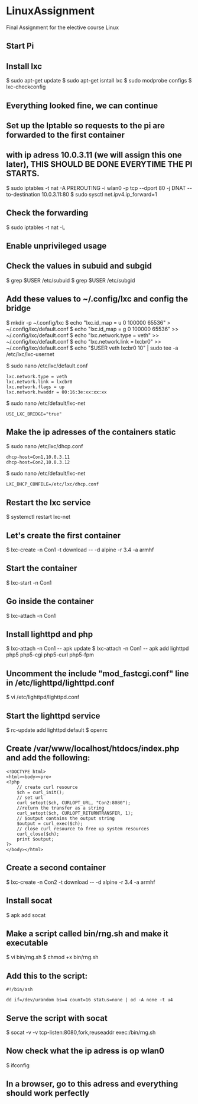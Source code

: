 # LinuxAssignment
Final Assignment for the elective course Linux

## Start Pi
## Install lxc

$ sudo apt-get update
$ sudo apt-get isntall lxc
$ sudo modprobe configs
$ lxc-checkconfig

## Everything looked fine, we can continue

## Set up the Iptable so requests to the pi are forwarded to the first container
## with ip adress 10.0.3.11 (we will assign this one later), THIS SHOULD BE DONE EVERYTIME THE PI STARTS. 

$ sudo iptables -t nat -A PREROUTING -i wlan0 -p tcp --dport 80 -j DNAT --to-destination 10.0.3.11:80
$ sudo sysctl net.ipv4.ip_forward=1

## Check the forwarding

$ sudo iptables -t nat -L

## Enable unprivileged usage

## Check the values in subuid and subgid

$ grep $USER /etc/subuid
$ grep $USER /etc/subgid

## Add these values to ~/.config/lxc and config the bridge

$ mkdir -p ~/.config/lxc
$ echo "lxc.id_map = u 0 100000 65536" > ~/.config/lxc/default.conf
$ echo "lxc.id_map = g 0 100000 65536" >> ~/.config/lxc/default.conf
$ echo "lxc.network.type = veth" >> ~/.config/lxc/default.conf
$ echo "lxc.network.link = lxcbr0" >> ~/.config/lxc/default.conf
$ echo "$USER veth lxcbr0 10" | sudo tee -a /etc/lxc/lxc-usernet

$ sudo nano /etc/lxc/default.conf 

	lxc.network.type = veth
	lxc.network.link = lxcbr0
	lxc.network.flags = up
	lxc.network.hwaddr = 00:16:3e:xx:xx:xx
$ sudo nano /etc/default/lxc-net

	USE_LXC_BRIDGE="true"

## Make the ip adresses of the containers static

$ sudo nano /etc/lxc/dhcp.conf

	dhcp-host=Con1,10.0.3.11
	dhcp-host=Con2,10.0.3.12	
$ sudo nano /etc/default/lxc-net

	LXC_DHCP_CONFILE=/etc/lxc/dhcp.conf

## Restart the lxc service

$ systemctl restart lxc-net

## Let's create the first container

$ lxc-create -n Con1 -t download -- -d alpine -r 3.4 -a armhf

## Start the container

$ lxc-start -n Con1

## Go inside the container

$ lxc-attach -n Con1

## Install lighttpd and php

$ lxc-attach -n Con1 -- apk update
$ lxc-attach -n Con1 -- apk add lighttpd php5 php5-cgi php5-curl php5-fpm

## Uncomment the include "mod_fastcgi.conf" line in /etc/lighttpd/lighttpd.conf

$ vi /etc/lighttpd/lighttpd.conf

## Start the lighttpd service

$ rc-update add lighttpd default
$ openrc

## Create /var/www/localhost/htdocs/index.php and add the following:
	
	<!DOCTYPE html>
	<html><body><pre>
	<?php 
		// create curl resource 
		$ch = curl_init(); 
		// set url 
		curl_setopt($ch, CURLOPT_URL, "Con2:8080"); 
		//return the transfer as a string 
		curl_setopt($ch, CURLOPT_RETURNTRANSFER, 1); 
		// $output contains the output string 
		$output = curl_exec($ch); 
		// close curl resource to free up system resources
		curl_close($ch);
		print $output;
	?>
	</body></html>

## Create a second container

$ lxc-create -n Con2 -t download -- -d alpine -r 3.4 -a armhf

## Install socat

$ apk add socat

## Make a script called bin/rng.sh and make it executable

$ vi bin/rng.sh
$ chmod +x bin/rng.sh

## Add this to the script:

	#!/bin/ash

	dd if=/dev/urandom bs=4 count=16 status=none | od -A none -t u4

## Serve the script with socat

$ socat -v -v tcp-listen:8080,fork,reuseaddr exec:/bin/rng.sh

## Now check what the ip adress is op wlan0

$ ifconfig

## In a browser, go to this adress and everything should work perfectly

